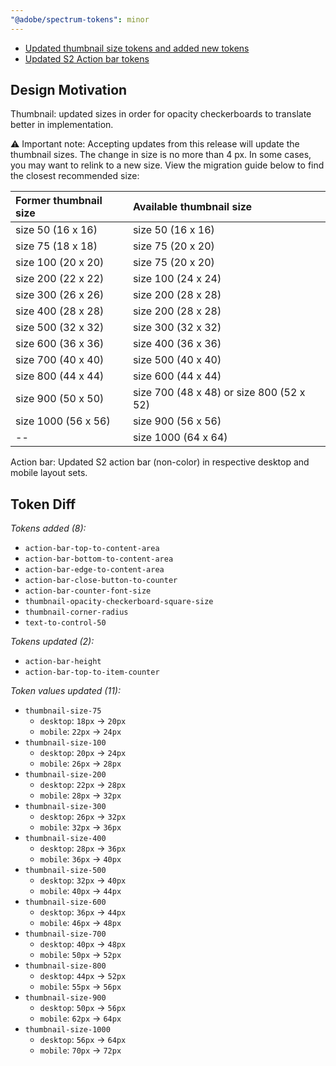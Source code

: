```yaml
---
"@adobe/spectrum-tokens": minor
---
```


- [Updated thumbnail size tokens and added new tokens](https://github.com/adobe/spectrum-tokens-studio-data/pull/144)
- [Updated S2 Action bar tokens](https://github.com/adobe/spectrum-tokens-studio-data/pull/149)

## Design Motivation

Thumbnail: updated sizes in order for opacity checkerboards to translate better in implementation.

⚠️ Important note: Accepting updates from this release will update the thumbnail sizes. The change in size is no more than 4 px. In some cases, you may want to relink to a new size. View the migration guide below to find the closest recommended size:

| Former thumbnail size | Available thumbnail size                 |
| :-------------------- | :--------------------------------------- |
| size 50 (16 x 16)     | size 50 (16 x 16)                        |
| size 75 (18 x 18)     | size 75 (20 x 20)                        |
| size 100 (20 x 20)    | size 75 (20 x 20)                        |
| size 200 (22 x 22)    | size 100 (24 x 24)                       |
| size 300 (26 x 26)    | size 200 (28 x 28)                       |
| size 400 (28 x 28)    | size 200 (28 x 28)                       |
| size 500 (32 x 32)    | size 300 (32 x 32)                       |
| size 600 (36 x 36)    | size 400 (36 x 36)                       |
| size 700 (40 x 40)    | size 500 (40 x 40)                       |
| size 800 (44 x 44)    | size 600 (44 x 44)                       |
| size 900 (50 x 50)    | size 700 (48 x 48) or size 800 (52 x 52) |
| size 1000 (56 x 56)   | size 900 (56 x 56)                       |
| --                    | size 1000 (64 x 64)                      |

Action bar: Updated S2 action bar (non-color) in respective desktop and mobile layout sets.

## Token Diff

_Tokens added (8):_

- `action-bar-top-to-content-area`
- `action-bar-bottom-to-content-area`
- `action-bar-edge-to-content-area`
- `action-bar-close-button-to-counter`
- `action-bar-counter-font-size`
- `thumbnail-opacity-checkerboard-square-size`
- `thumbnail-corner-radius`
- `text-to-control-50`

_Tokens updated (2):_

- `action-bar-height`
- `action-bar-top-to-item-counter`

_Token values updated (11):_

- `thumbnail-size-75`
  - `desktop`: `18px` -> `20px`
  - `mobile`: `22px` -> `24px`
- `thumbnail-size-100`
  - `desktop`: `20px` -> `24px`
  - `mobile`: `26px` -> `28px`
- `thumbnail-size-200`
  - `desktop`: `22px` -> `28px`
  - `mobile`: `28px` -> `32px`
- `thumbnail-size-300`
  - `desktop`: `26px` -> `32px`
  - `mobile`: `32px` -> `36px`
- `thumbnail-size-400`
  - `desktop`: `28px` -> `36px`
  - `mobile`: `36px` -> `40px`
- `thumbnail-size-500`
  - `desktop`: `32px` -> `40px`
  - `mobile`: `40px` -> `44px`
- `thumbnail-size-600`
  - `desktop`: `36px` -> `44px`
  - `mobile`: `46px` -> `48px`
- `thumbnail-size-700`
  - `desktop`: `40px` -> `48px`
  - `mobile`: `50px` -> `52px`
- `thumbnail-size-800`
  - `desktop`: `44px` -> `52px`
  - `mobile`: `55px` -> `56px`
- `thumbnail-size-900`
  - `desktop`: `50px` -> `56px`
  - `mobile`: `62px` -> `64px`
- `thumbnail-size-1000`
  - `desktop`: `56px` -> `64px`
  - `mobile`: `70px` -> `72px`
